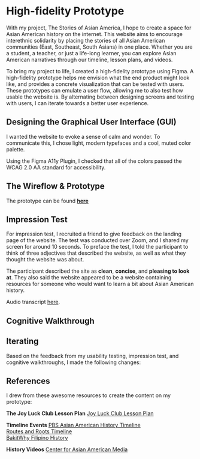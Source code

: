 # High-fidelity Prototype
With my project, The Stories of Asian America, I hope to create a space for Asian American history on the internet. This website aims to encourage interethnic solidarity by placing the stories of all Asian American communities (East, Southeast, South Asians) in one place. Whether you are a student, a teacher, or just a life-long learner, you can explore Asian American narratives through our timeline, lesson plans, and videos. 

To bring my project to life, I created a high-fidelity prototype using Figma. A high-fidelity prototype helps me envision what the end product might look like, and provides a concrete visualization that can be tested with users. These prototypes can emulate a user flow, allowing me to also test how usable the website is. By alternating between designing screens and testing with users, I can iterate towards a better user experience.

## Designing the Graphical User Interface (GUI)
I wanted the website to evoke a sense of calm and wonder. To communicate this, I chose light, modern typefaces and a cool, muted color palette. 

Using the Figma A11y Plugin, I checked that all of the colors passed the WCAG 2.0 AA standard for accessibility.

## The Wireflow & Prototype

The prototype can be found **[here](https://www.figma.com/proto/G5iedvdS5XeQVSHvBk9QID/DH150-Final-Project?node-id=16%3A13&scaling=scale-down-width)**

## Impression Test
For impression test, I recruited a friend to give feedback on the landing page of the website. The test was conducted over Zoom, and I shared my screen for around 10 seconds. To preface the test, I told the participant to think of three adjectives that described the website, as well as what they thought the website was about.

The participant described the site as **clean**, **concise**, and **pleasing to look at**. They also said the website appeared to be a website containing resources for someone who would want to learn a bit about Asian American history.

Audio transcript [here]().


## Cognitive Walkthrough

## Iterating
Based on the feedback from my usability testing, impression test, and cognitive walkthroughs, I made the following changes:

## References
I drew from these awesome resources to create the content on my prototype:

**The Joy Luck Club Lesson Plan**
[Joy Luck Club Lesson Plan](http://averbach.weebly.com/uploads/1/2/2/5/12255095/the_joy_luck_club_lesson_plan.pdf)

**Timeline Events**
[PBS Asian American History Timeline](https://www.pbs.org/ancestorsintheamericas/timeline.html)  
[Routes and Roots Timeline](https://sites.google.com/site/centralcoastroutesandroots/migrating-to-the-us/legal-timeline)  
[BakitWhy Filipino History](http://bakitwhy.com/articles/timeline-pilipinos-america)

**History Videos**
[Center for Asian American Media](https://caamedia.org/films/page/2/)  
